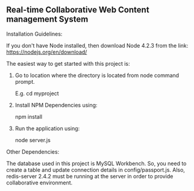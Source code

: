 
<h2>Real-time Collaborative Web Content management System</h2>

Installation Guidelines:

If you don't have Node installed, then download Node 4.2.3 from the link: https://nodejs.org/en/download/ 

The easiest way to get started with this project is:


1. Go to location where the directory is located from node command prompt.

   E.g. cd myproject
   
   
2. Install NPM Dependencies using:

   npm install
   
3. Run the application using:

   node server.js

Other Dependencies:

The database used in this project is MySQL Workbench. So, you need to create a table and update connection details in config/passport.js. Also, redis-server 2.4.2 must be running at the server in order to provide collaborative environment.
   


